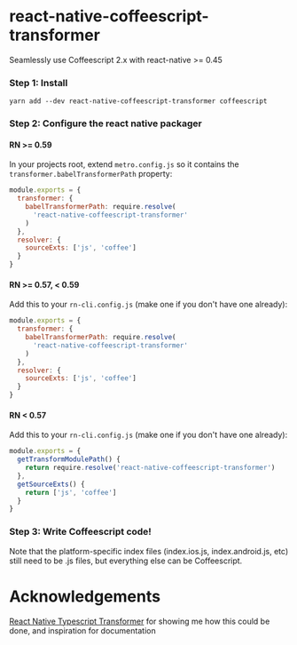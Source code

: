 # react-native-coffeescript-transformer

Seamlessly use Coffeescript 2.x with react-native >= 0.45

### Step 1: Install

    yarn add --dev react-native-coffeescript-transformer coffeescript

### Step 2: Configure the react native packager

#### RN >= 0.59

In your projects root, extend `metro.config.js` so it contains the `transformer.babelTransformerPath` property:

```js
module.exports = {
  transformer: {
    babelTransformerPath: require.resolve(
      'react-native-coffeescript-transformer'
    )
  },
  resolver: {
    sourceExts: ['js', 'coffee']
  }
}
```

#### RN >= 0.57, < 0.59

Add this to your `rn-cli.config.js` (make one if you don't have one already):

```js
module.exports = {
  transformer: {
    babelTransformerPath: require.resolve(
      'react-native-coffeescript-transformer'
    )
  },
  resolver: {
    sourceExts: ['js', 'coffee']
  }
}
```

#### RN < 0.57

Add this to your `rn-cli.config.js` (make one if you don't have one already):

```js
module.exports = {
  getTransformModulePath() {
    return require.resolve('react-native-coffeescript-transformer')
  },
  getSourceExts() {
    return ['js', 'coffee']
  }
}
```

### Step 3: Write Coffeescript code!

Note that the platform-specific index files (index.ios.js, index.android.js, etc)
still need to be .js files, but everything else can be Coffeescript.

# Acknowledgements

[React Native Typescript Transformer](https://github.com/ds300/react-native-typescript-transformer) for showing me how this could be done, and inspiration for documentation
